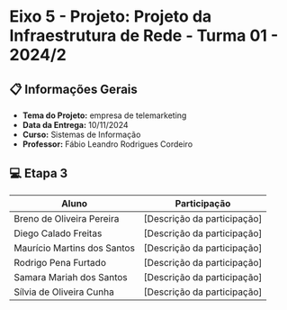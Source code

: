 # Eixo 5 - Projeto: Projeto da Infraestrutura de Rede - Turma 01 - 2024/2

## 📋 Informações Gerais 

- **Tema do Projeto:** empresa de telemarketing
- **Data da Entrega:** 10/11/2024
- **Curso:** Sistemas de Informação
- **Professor:** Fábio Leandro Rodrigues Cordeiro

## 💻 Etapa 3

| Aluno                | Participação                             |
|----------------------|-----------------------------------------|
| Breno de Oliveira Pereira    | [Descrição da participação]             |
| Diego Calado Freitas    | [Descrição da participação]             |
| Maurício Martins dos Santos    | [Descrição da participação]             |
| Rodrigo Pena Furtado    | [Descrição da participação] |
| Samara Mariah dos Santos    | [Descrição da participação]             |
| Sílvia de Oliveira Cunha    | [Descrição da participação]             |







